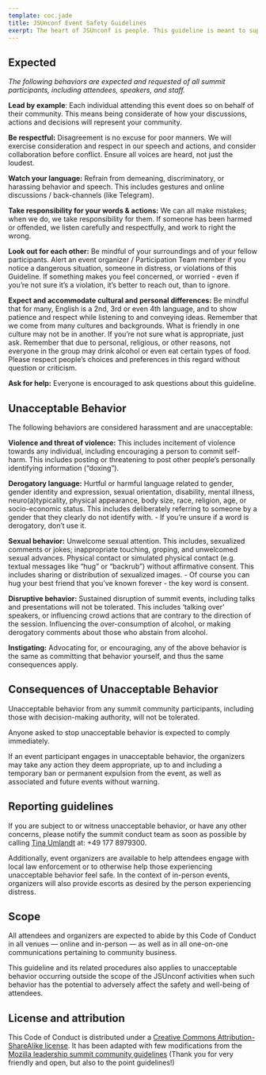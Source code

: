 ```yaml
---
template: coc.jade
title: JSUnconf Event Safety Guidelines
exerpt: The heart of JSUnconf is people. This guideline is meant to support a happy, productive and safe event experience that can welcome new ideas and inspiration for all attendees. Regardless of gender, sexual orientation, age, ability, ethnicity, socioeconomic status, and religion (or lack thereof). We gain strength from diversity, and actively seek participation from those who enhance it. These guidelines exist to ensure that diverse groups collaborate to mutual advantage and enjoyment. We will challenge prejudice that could jeopardise the participation of any person in the project, and we outline in this document expected, as well as prohibited behavior.
---
```


## Expected

*The following behaviors are expected and requested of all summit participants, including attendees, speakers, and staff.*

**Lead by example**: Each individual attending this event does so on behalf of their community. This means being considerate of how your discussions, actions and decisions will represent your community.

**Be respectful:** Disagreement is no excuse for poor manners. We will exercise consideration and respect in our speech and actions, and consider collaboration before conflict. Ensure all voices are heard, not just the loudest.

**Watch your language:** Refrain from demeaning, discriminatory, or harassing behavior and speech. This includes gestures and online discussions / back-channels (like Telegram).

**Take responsibility for your words & actions:** We can all make mistakes; when we do, we take responsibility for them. If someone has been harmed or offended, we listen carefully and respectfully, and work to right the wrong.

**Look out for each other:** Be mindful of your surroundings and of your fellow participants. Alert an event organizer / Participation Team member if you notice a dangerous situation, someone in distress, or violations of this Guideline. If something makes you feel concerned, or worried - even if you’re not sure it’s a violation, it’s better to reach out, than to ignore.

**Expect and accommodate cultural and personal differences:** Be mindful that for many, English is a 2nd, 3rd or even 4th language, and to show patience and respect while listening to and conveying ideas. Remember that we come from many cultures and backgrounds. What is friendly in one culture may not be in another. If you’re not sure what is appropriate, just ask. Remember that due to personal, religious, or other reasons, not everyone in the group may drink alcohol or even eat certain types of food. Please respect people’s choices and preferences in this regard without question or criticism.

**Ask for help:** Everyone is encouraged to ask questions about this guideline.

## Unacceptable Behavior

The following behaviors are considered harassment and are unacceptable:

**Violence and threat of violence:** This includes incitement of violence towards any individual, including encouraging a person to commit self-harm.   This includes posting or threatening to post other people’s personally identifying information (“doxing”).

**Derogatory language:** Hurtful or harmful language related to gender, gender identity and expression, sexual orientation, disability, mental illness, neuro(a)typicality, physical appearance, body size, race, religion, age, or socio-economic status. This includes deliberately referring to someone by a gender that they clearly do not identify with. - If you’re unsure if a word is derogatory, don’t use it.

**Sexual behavior:** Unwelcome sexual attention. This includes, sexualized comments or jokes; inappropriate touching, groping, and unwelcomed sexual advances. Physical contact or simulated physical contact (e.g. textual messages like “hug” or “backrub”) without affirmative consent. This includes sharing or distribution of sexualized images. - Of course you can hug your best friend that you’ve known forever - the key word is consent.  

**Disruptive behavior:** Sustained disruption of summit events, including talks and presentations will not be tolerated. This includes ‘talking over’ speakers, or influencing crowd actions that are contrary to the direction of the session. Influencing the over-consumption of alcohol, or making derogatory comments about those who abstain from alcohol.

**Instigating:** Advocating for, or encouraging, any of the above behavior is the same as committing that behavior yourself, and thus the same consequences apply.

## Consequences of Unacceptable Behavior

Unacceptable behavior from any summit community participants, including those with decision-making authority, will not be tolerated.

Anyone asked to stop unacceptable behavior is expected to comply immediately.

If an event participant engages in unacceptable behavior, the organizers may take any action they deem appropriate, up to and including a temporary ban or permanent expulsion from the event, as well as associated and future events without warning.

## Reporting guidelines

If you are subject to or witness unacceptable behavior, or have any other concerns, please notify the summit conduct team as soon as possible by calling [Tina Umlandt](https://twitter.com/tu404) at: +49 177 8979300.

Additionally, event organizers are available to help attendees engage with local law enforcement or to otherwise help those experiencing unacceptable behavior feel safe. In the context of in-person events, organizers will also provide escorts as desired by the person experiencing distress.

<!--
## Addressing Grievances

If you feel you have been falsely or unfairly accused of violating this Code of Conduct, you should notify the summit conduct team at [leadership-summit-conduct@mozilla.com]([leadership-summit-conduct@mozilla.com](leadership-summit-conduct@mozilla.com) with a concise description of your grievance.
-->

## Scope

All attendees and organizers are expected to abide by this Code of Conduct in all venues — online and in-person — as well as in all one-on-one communications pertaining to community business.

This guideline and its related procedures also applies to unacceptable behavior occurring outside the scope of the JSUnconf activities when such behavior has the potential to adversely affect the safety and well-being of attendees.


<!--
## Contact info TBD ... -->

## License and attribution

This Code of Conduct is distributed under a [Creative Commons Attribution-ShareAlike license](http://creativecommons.org/licenses/by-sa/3.0/).
It has been adapted with few modifications from the [Mozilla leadership summit community guidelines](https://github.com/mozilla/participation-org/blob/master/global_events/leadership_summit/code-of-conduct.md) (Thank you for very friendly and open, but also to the point guidelines!)
